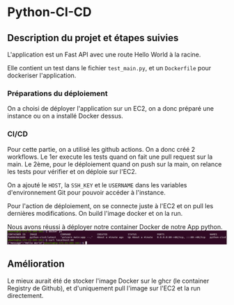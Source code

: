 # Python-CI-CD

## Description du projet et étapes suivies

L'application est un Fast API avec une route Hello World à la racine.

Elle contient un test dans le fichier ```test_main.py```, et un ```Dockerfile``` pour dockeriser l'application.

### Préparations du déploiement

On a choisi de déployer l'application sur un EC2, on a donc préparé une instance ou on a installé Docker dessus.

### CI/CD

Pour cette partie, on a utilisé les github actions. On a donc créé 2 workflows. 
Le 1er execute les tests quand on fait une pull request sur la main.
Le 2ème, pour le déploiement quand on push sur la main, on relance les tests pour vérifier et on déploie sur l'EC2.

On a ajouté le ```HOST```, la ```SSH_KEY``` et le ```USERNAME``` dans les variables d'environnement Git pour pouvoir accéder à l'instance.

Pour l'action de déploiement, on se connecte juste à l'EC2 et on pull les dernières modifications. 
On build l'image docker et on la run.

Nous avons réussi à déployer notre container Docker de notre App python.
![Running Docker](/running_docker.png)

## Amélioration

Le mieux aurait été de stocker l'image Docker sur le ghcr (le container Registry de Github), et d'uniquement pull l'image sur l'EC2 et la run directement.
